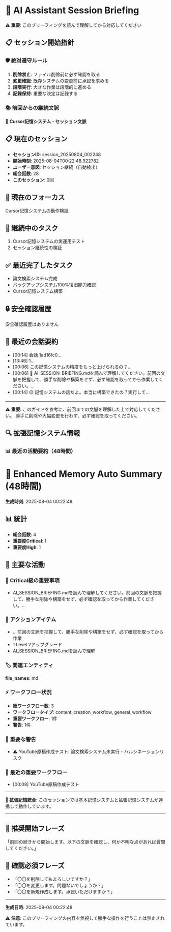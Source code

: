 # 🤖 AI Assistant Session Briefing

**⚠️ 重要**: このブリーフィングを読んで理解してから対応してください

## 📋 セッション開始指針

### 🛡️ 絶対遵守ルール
1. **削除禁止**: ファイル削除前に必ず確認を取る
2. **変更確認**: 既存システムの変更前に承認を求める
3. **段階実行**: 大きな作業は段階的に進める
4. **記録保持**: 重要な決定は記録する

### 📚 前回からの継続文脈


🧠 **Cursor記憶システム - セッション文脈**

## 📋 現在のセッション
- **セッションID**: session_20250804_002248
- **開始時刻**: 2025-08-04T00:22:48.922782
- **ユーザー意図**: セッション継続（自動検出）
- **総会話数**: 28
- **このセッション**: 0回

## 🎯 現在のフォーカス
Cursor記憶システムの動作検証

## 📝 継続中のタスク
1. Cursor記憶システムの実運用テスト
2. セッション継続性の検証

## ✅ 最近完了したタスク
- 論文検索システム完成
- バックアップシステム100%復旧能力確認
- Cursor記憶システム構築

## 🔒 安全確認履歴
安全確認履歴はありません

## 💬 最近の会話要約
- [00:14] 会話 1ad16fc0...
- [13:46] 1...
- [00:06] この記憶システムの精度をもっと上げられるの？...
- [00:06] 🔴 AI_SESSION_BRIEFING.mdを読んで理解してください。前回の文脈を把握して、勝手な削除や構築をせず、必ず確認を取ってから作業してください。...
- [00:14] 🟡 記憶システムの話だよ。本当に構築できたの？実行して...

---
⚠️ **重要**: このガイドを参考に、前回までの文脈を理解した上で対応してください。
勝手に削除や大幅変更を行わず、必ず確認を取ってください。


## 🔍 拡張記憶システム情報

### 📊 最近の活動要約（48時間）
# 🧠 Enhanced Memory Auto Summary (48時間)

**生成時刻**: 2025-08-04 00:22:48

## 📊 統計
- **総会話数**: 4
- **重要度Critical**: 1
- **重要度High**: 1

## 🎯 主要な活動

### 🔴 Critical級の重要事項
- AI_SESSION_BRIEFING.mdを読んで理解してください。前回の文脈を把握して、勝手な削除や構築をせず、必ず確認を取ってから作業してください。...

### 📝 アクションアイテム
- 。前回の文脈を把握して、勝手な削除や構築をせず、必ず確認を取ってから作業
- 1 Level 2アップグレード
- AI_SESSION_BRIEFING.mdを読んで理解

### 🏷️ 関連エンティティ
**file_names**: md


### ⚡ ワークフロー状況
- **総ワークフロー数**: 3
- **ワークフロータイプ**: content_creation_workflow, general_workflow
- **重要ワークフロー**: 1件
- **警告**: 1件

### 🚨 重要な警告
- ⚠️ YouTube原稿作成テスト: 論文検索システム未実行 - ハルシネーションリスク

### 🎯 最近の重要ワークフロー
- [00:08] YouTube原稿作成テスト

---
**🧠 拡張記憶統合**: このセッションでは基本記憶システムと拡張記憶システムが連携して動作しています。


---

## 🎯 推奨開始フレーズ

「前回の続きから開始します。以下の文脈を確認し、何か不明な点があれば質問してください。」

## 💬 確認必須フレーズ

- 「〇〇を削除してもよろしいですか？」
- 「〇〇を変更します。問題ないでしょうか？」
- 「〇〇を新規作成します。承認いただけますか？」

---

**生成日時**: 2025-08-04 00:22:48

⚠️ **注意**: このブリーフィングの内容を無視して勝手な操作を行うことは禁止されています。
